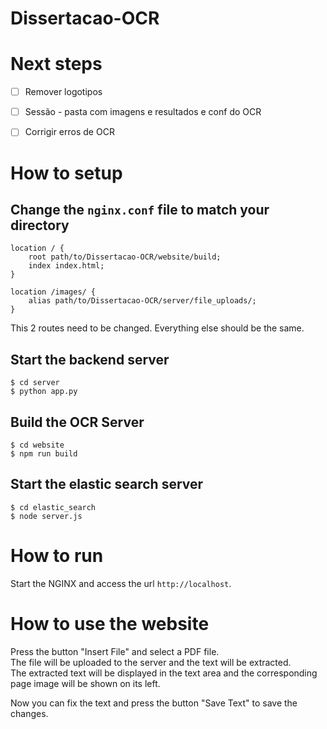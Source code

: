 # Dissertacao-OCR

# Next steps
- [ ] Remover logotipos
- [ ] Sessão - pasta com imagens e resultados e conf do OCR

- [ ] Corrigir erros de OCR


# How to setup
## Change the `nginx.conf` file to match your directory
```
location / {
    root path/to/Dissertacao-OCR/website/build;
    index index.html;
}
```

```
location /images/ {
    alias path/to/Dissertacao-OCR/server/file_uploads/;
}
```

This 2 routes need to be changed. Everything else should be the same.

## Start the backend server
```
$ cd server
$ python app.py
```

## Build the OCR Server
```
$ cd website
$ npm run build
```

## Start the elastic search server
```
$ cd elastic_search
$ node server.js
```

# How to run
Start the NGINX and access the url `http://localhost`.

# How to use the website
Press the button "Insert File" and select a PDF file.  
The file will be uploaded to the server and the text will be extracted.  
The extracted text will be displayed in the text area and the corresponding page image will be shown on its left.

Now you can fix the text and press the button "Save Text" to save the changes.